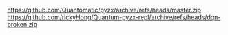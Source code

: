 https://github.com/Quantomatic/pyzx/archive/refs/heads/master.zip
https://github.com/rickyHong/Quantum-pyzx-repl/archive/refs/heads/dqn-broken.zip
